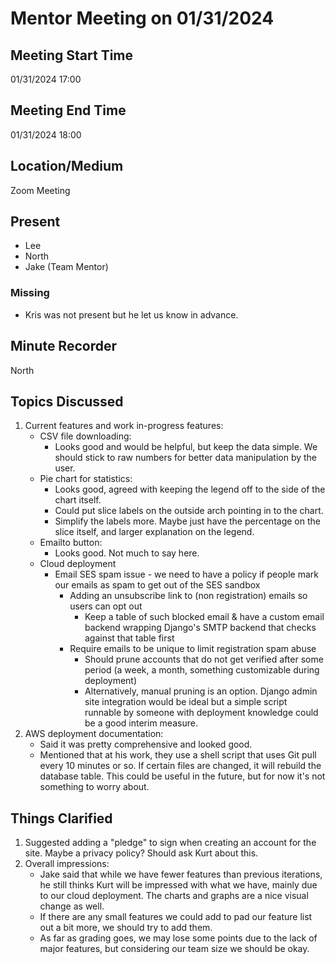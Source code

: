 # Mentor Meeting on 01/31/2024

## Meeting Start Time

01/31/2024 17:00

## Meeting End Time

01/31/2024 18:00

## Location/Medium

Zoom Meeting

## Present

- Lee
- North
- Jake (Team Mentor)
  
### Missing
- Kris was not present but he let us know in advance.

## Minute Recorder

North

## Topics Discussed

1. Current features and work in-progress features:
   - CSV file downloading:
     - Looks good and would be helpful, but keep the data simple. We should stick to raw numbers for better data manipulation by the user.
   - Pie chart for statistics:
     - Looks good, agreed with keeping the legend off to the side of the chart itself.
     - Could put slice labels on the outside arch pointing in to the chart.
     - Simplify the labels more. Maybe just have the percentage on the slice itself, and larger explanation on the legend.
   - Emailto button:
     - Looks good. Not much to say here.
   - Cloud deployment
     - Email SES spam issue - we need to have a policy if people mark our emails as spam to get out of the SES sandbox
       - Adding an unsubscribe link to (non registration) emails so users can opt out
         - Keep a table of such blocked email & have a custom email backend wrapping Django's SMTP backend that checks against that table first
       - Require emails to be unique to limit registration spam abuse
         - Should prune accounts that do not get verified after some period (a week, a month, something customizable during deployment)
         - Alternatively, manual pruning is an option. Django admin site integration would be ideal but a simple script runnable by someone with deployment knowledge could be a good interim measure.
2. AWS deployment documentation:
   - Said it was pretty comprehensive and looked good.
   - Mentioned that at his work, they use a shell script that uses Git pull every 10 minutes or so. If certain files are changed, it will rebuild the database table. This could be useful in the future, but for now it's not something to worry about.

## Things Clarified

1. Suggested adding a "pledge" to sign when creating an account for the site. Maybe a privacy policy? Should ask Kurt about this.
2. Overall impressions: 
   - Jake said that while we have fewer features than previous iterations, he still thinks Kurt will be impressed with what we have, mainly due to our cloud deployment. The charts and graphs are a nice visual change as well.
   - If there are any small features we could add to pad our feature list out a bit more, we should try to add them.
   - As far as grading goes, we may lose some points due to the lack of major features, but considering our team size we should be okay.
